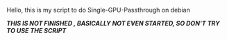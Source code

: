 Hello, this is my script to do Single-GPU-Passthrough on debian 

***THIS IS NOT FINISHED , BASICALLY NOT EVEN STARTED, SO DON'T TRY TO USE THE SCRIPT***
